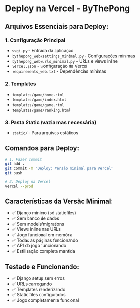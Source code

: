 # Deploy na Vercel - ByThePong

## Arquivos Essenciais para Deploy:

### 1. Configuração Principal
- `wsgi.py` - Entrada da aplicação
- `bythepong_web/settings_minimal.py` - Configurações mínimas
- `bythepong_web/urls_minimal.py` - URLs e views inline
- `vercel.json` - Configuração da Vercel
- `requirements_web.txt` - Dependências mínimas

### 2. Templates
- `templates/game/home.html`
- `templates/game/index.html` 
- `templates/game/game.html`
- `templates/game/ranking.html`

### 3. Pasta Static (vazia mas necessária)
- `static/` - Para arquivos estáticos

## Comandos para Deploy:

```bash
# 1. Fazer commit
git add .
git commit -m "Deploy: Versão minimal para Vercel"
git push

# 2. Deploy na Vercel
vercel --prod
```

## Características da Versão Minimal:

- ✅ Django mínimo (só staticfiles)
- ✅ Sem banco de dados
- ✅ Sem models/migrations
- ✅ Views inline nas URLs
- ✅ Jogo funcional em memória
- ✅ Todas as páginas funcionando
- ✅ API do jogo funcionando
- ✅ Estilização completa mantida

## Testado e Funcionando:

- ✅ Django setup sem erros
- ✅ URLs carregando
- ✅ Templates renderizando
- ✅ Static files configurados
- ✅ Jogo completamente funcional
